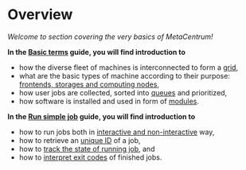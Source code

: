 # Overview

*Welcome to section covering the very basics of MetaCentrum!*

**In the [Basic terms](/computing/concepts) guide, you will find introduction to**

- how the diverse fleet of machines is interconnected to form a [grid](https://aws.amazon.com/what-is/grid-computing/),
- what are the basic types of machine according to their purpose: [frontends, storages and computing nodes](/computing/concepts/#frontends-storages-homes),
- how user jobs are collected, sorted into [queues](/computing/concepts/#queues) and prioritized,
- how software is installed and used in form of [modules](/computing/concepts/#modules).

**In the [Run simple job](/computing/run-basic-job) guide, you will find introduction to**

- how to run jobs both in [interactive and non-interactive](/computing/run-basic-job/#batch-vs-interactive) way,
- how to retrieve an [unique ID](/computing/run-basic-job/#job-id) of a job,
- how to [track the state of running job](/computing/run-basic-job/#job-status), and
- how to [interpret exit codes](/computing/run-basic-job/#exit-status) of finished jobs.



